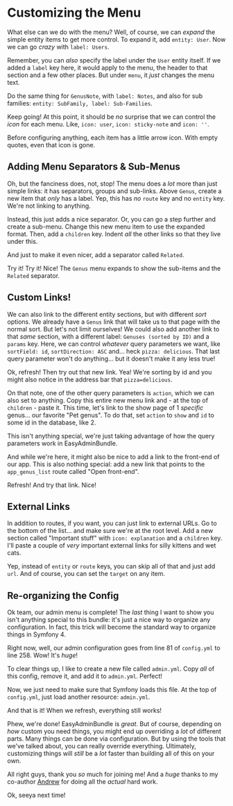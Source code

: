 # Customizing the Menu

What else can we do with the menu? Well, of course, we can *expand* the simple
entity items to get more control. To expand it, add `entity: User`. Now we can go
*crazy* with `label: Users`.

Remember, you can *also* specify the label under the `User` entity itself. If we
added a `label` key here, it would apply to the menu, the header to that section
and a few other places. But under `menu`, it *just* changes the menu text.

Do the same thing for `GenusNote`, with `label: Notes`, and also for sub families:
`entity: SubFamily, label: Sub-Families`.

Keep going! At this point, it should be *no* surprise that we can control the *icon*
for each menu. Like, `icon: user`, `icon: sticky-note` and `icon: ''`.

Before configuring anything, each item has a little arrow icon. With empty quotes,
even that icon is gone.

## Adding Menu Separators & Sub-Menus

Oh, but the fanciness does, not, stop! The menu does a *lot* more than just simple
links: it has separators, groups and sub-links. Above `Genus`, create a new item
that *only* has a label. Yep, this has *no* `route` key and no `entity` key. We're
not linking to anything.

Instead, this just adds a nice separator. Or, you can go a step further and create
a sub-menu. Change this new menu item to use the expanded format. Then, add a `children`
key. Indent *all* the other links so that they live under this.

And just to make it even nicer, add a separator called `Related`.

Try it! Try it! Nice! The `Genus` menu expands to show the sub-items and the `Related`
separator.

## Custom Links!

We can also link to the different entity sections, but with different *sort* options.
We already have a `Genus` link that will take us to that page with the normal sort.
But let's not limit ourselves! We could also add another link to that *same* section,
with a different label: `Genuses (sorted by ID)` and a `params` key. Here, we can
control *whatever* query parameters we want, like `sortField: id`,  `sortDirection: ASC`
and... heck `pizza: delicious`. That last query parameter won't do anything... but
it doesn't make it any less true!

Ok, refresh! Then try out that new link. Yea! We're sorting by id and you might also
notice in the address bar that `pizza=delicious`.

On that note, one of the other query parameters is `action`, which we can also set
to anything. Copy this entire new menu link and - at the top of `children` - paste
it. This time, let's link to the show page of 1 *specific* genus... our favorite
"Pet genus". To do that, set `action` to `show` and `id` to some id in the database,
like 2.

This isn't anything special, we're just taking advantage of how the query parameters
work in EasyAdminBundle.

And while we're here, it might also be nice to add a link to the front-end of our
app. This is also nothing special: add a new link that points to the `app_genus_list`
route called "Open front-end". 

Refresh! And try that link. Nice!

## External Links

In addition to routes, if you want, you can just link to external URLs. Go to the
bottom of the list... and make sure we're at the root level. Add a new section called
"Important stuff"  with `icon: explanation` and a `children` key. I'll paste a couple
of *very* important external links for silly kittens and wet cats.

Yep, instead of `entity` or `route` keys, you can skip all of that and just add
`url`. And of course, you can set the `target` on any item.

## Re-organizing the Config

Ok team, our admin menu is complete! The *last* thing I want to show you isn't
anything special to this bundle: it's just a nice way to organize any configuration.
In fact, this trick will become the standard way to organize things in Symfony 4.

Right now, well, our admin configuration goes from line 81 of `config.yml` to line
258. Wow! It's *huge*!

To clear things up, I like to create a new file called `admin.yml`. Copy *all* of
this config, remove it, and add it to `admin.yml`. Perfect!

Now, we just need to make sure that Symfony loads this file. At the top of `config.yml`,
just load another resource: `admin.yml`.

And that is it! When we refresh, everything still works!

Phew, we're done! EasyAdminBundle is *great*. But of course, depending on *how* custom
you need things, you might end up overriding a *lot* of different parts. Many things
can be done via configuration. But by using the tools that we've talked about, you
can really override everything. Ultimately, customizing things will *still* be a
*lot* faster than building all of this on your own.

All right guys, thank you *so* much for joining me! And a *huge* thanks to my co-author
[Andrew](https://github.com/ifdattic) for doing all the *actual* hard work.

Ok, seeya next time!
